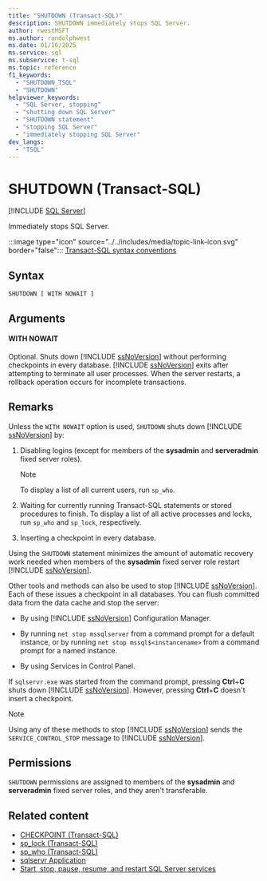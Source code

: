 ```yaml
---
title: "SHUTDOWN (Transact-SQL)"
description: SHUTDOWN immediately stops SQL Server.
author: rwestMSFT
ms.author: randolphwest
ms.date: 01/16/2025
ms.service: sql
ms.subservice: t-sql
ms.topic: reference
f1_keywords:
  - "SHUTDOWN_TSQL"
  - "SHUTDOWN"
helpviewer_keywords:
  - "SQL Server, stopping"
  - "shutting down SQL Server"
  - "SHUTDOWN statement"
  - "stopping SQL Server"
  - "immediately stopping SQL Server"
dev_langs:
  - "TSQL"
---
```

# SHUTDOWN (Transact-SQL)

[!INCLUDE [SQL Server](../../includes/applies-to-version/sqlserver.md)]

Immediately stops SQL Server.

:::image type="icon" source="../../includes/media/topic-link-icon.svg" border="false"::: [Transact-SQL syntax conventions](../../t-sql/language-elements/transact-sql-syntax-conventions-transact-sql.md)

## Syntax

```syntaxsql
SHUTDOWN [ WITH NOWAIT ]
```

## Arguments

#### WITH NOWAIT

Optional. Shuts down [!INCLUDE [ssNoVersion](../../includes/ssnoversion-md.md)] without performing checkpoints in every database. [!INCLUDE [ssNoVersion](../../includes/ssnoversion-md.md)] exits after attempting to terminate all user processes. When the server restarts, a rollback operation occurs for incomplete transactions.

## Remarks

Unless the `WITH NOWAIT` option is used, `SHUTDOWN` shuts down [!INCLUDE [ssNoVersion](../../includes/ssnoversion-md.md)] by:

1. Disabling logins (except for members of the **sysadmin** and **serveradmin** fixed server roles).

   > [!NOTE]  
   > To display a list of all current users, run `sp_who`.

1. Waiting for currently running Transact-SQL statements or stored procedures to finish. To display a list of all active processes and locks, run `sp_who` and `sp_lock`, respectively.

1. Inserting a checkpoint in every database.

Using the `SHUTDOWN` statement minimizes the amount of automatic recovery work needed when members of the **sysadmin** fixed server role restart [!INCLUDE [ssNoVersion](../../includes/ssnoversion-md.md)].

Other tools and methods can also be used to stop [!INCLUDE [ssNoVersion](../../includes/ssnoversion-md.md)]. Each of these issues a checkpoint in all databases. You can flush committed data from the data cache and stop the server:

- By using [!INCLUDE [ssNoVersion](../../includes/ssnoversion-md.md)] Configuration Manager.

- By running `net stop mssqlserver` from a command prompt for a default instance, or by running `net stop mssql$<instancename>` from a command prompt for a named instance.

- By using Services in Control Panel.

If `sqlservr.exe` was started from the command prompt, pressing **Ctrl**+**C** shuts down [!INCLUDE [ssNoVersion](../../includes/ssnoversion-md.md)]. However, pressing **Ctrl**+**C** doesn't insert a checkpoint.

> [!NOTE]  
> Using any of these methods to stop [!INCLUDE [ssNoVersion](../../includes/ssnoversion-md.md)] sends the `SERVICE_CONTROL_STOP` message to [!INCLUDE [ssNoVersion](../../includes/ssnoversion-md.md)].

## Permissions

`SHUTDOWN` permissions are assigned to members of the **sysadmin** and **serveradmin** fixed server roles, and they aren't transferable.

## Related content

- [CHECKPOINT (Transact-SQL)](checkpoint-transact-sql.md)
- [sp_lock (Transact-SQL)](../../relational-databases/system-stored-procedures/sp-lock-transact-sql.md)
- [sp_who (Transact-SQL)](../../relational-databases/system-stored-procedures/sp-who-transact-sql.md)
- [sqlservr Application](../../tools/sqlservr-application.md)
- [Start, stop, pause, resume, and restart SQL Server services](../../database-engine/configure-windows/start-stop-pause-resume-restart-sql-server-services.md)
